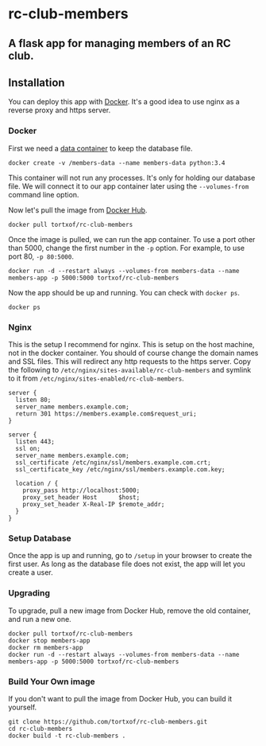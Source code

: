 # rc-club-members

## A flask app for managing members of an RC club.

## Installation

You can deploy this app with [Docker](https://www.docker.com/).
It's a good idea to use nginx as a reverse proxy and https server.

### Docker

First we need a
[data container](https://docs.docker.com/userguide/dockervolumes/#creating-and-mounting-a-data-volume-container)
to keep the database file.

    docker create -v /members-data --name members-data python:3.4

This container will not run any processes. It's only for holding our database
file. We will connect it to our app container later using the `--volumes-from`
command line option.

Now let's pull the image from [Docker Hub](https://registry.hub.docker.com/u/tortxof/rc-club-members/).

    docker pull tortxof/rc-club-members

Once the image is pulled, we can run the app container. To use a
port other than 5000, change the first number in the `-p` option. For example,
to use port 80, `-p 80:5000`.

    docker run -d --restart always --volumes-from members-data --name members-app -p 5000:5000 tortxof/rc-club-members

Now the app should be up and running. You can check with `docker ps`.

    docker ps

### Nginx

This is the setup I recommend for nginx. This is setup on the host machine, not
in the docker container. You should of course change the domain names and SSL
files. This will redirect any http requests to the https server. Copy the
following to `/etc/nginx/sites-available/rc-club-members` and symlink to it from
`/etc/nginx/sites-enabled/rc-club-members`.

    server {
      listen 80;
      server_name members.example.com;
      return 301 https://members.example.com$request_uri;
    }

    server {
      listen 443;
      ssl on;
      server_name members.example.com;
      ssl_certificate /etc/nginx/ssl/members.example.com.crt;
      ssl_certificate_key /etc/nginx/ssl/members.example.com.key;

      location / {
        proxy_pass http://localhost:5000;
        proxy_set_header Host      $host;
        proxy_set_header X-Real-IP $remote_addr;
      }
    }

### Setup Database

Once the app is up and running, go to `/setup` in your browser to create the
first user. As long as the database file does not exist, the app will let you
create a user.

### Upgrading

To upgrade, pull a new image from Docker Hub, remove the old container, and run
a new one.

    docker pull tortxof/rc-club-members
    docker stop members-app
    docker rm members-app
    docker run -d --restart always --volumes-from members-data --name members-app -p 5000:5000 tortxof/rc-club-members

### Build Your Own image

If you don't want to pull the image from Docker Hub, you can build it yourself.

    git clone https://github.com/tortxof/rc-club-members.git
    cd rc-club-members
    docker build -t rc-club-members .
